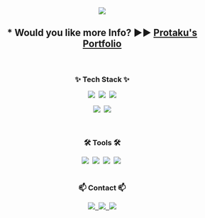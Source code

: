 <div align="center">
  <img src="https://capsule-render.vercel.app/api?type=waving&color=gradient&customColorList=30&height=300&section=header&text=Let's%20Programming!&fontSize=56&fontAlignY=40"/>
</div>

<h2 align="center">
  * Would you like more Info? ▶︎▶︎
  <a href="https://pro-taku.github.io/">
    Protaku's Portfolio
  </a>
</h2>

<br>

<h3 align="center">✨ Tech Stack ✨</h3>
<div align="center">
  <img src="https://img.shields.io/badge/react-20232a.svg?style=for-the-badge&logo=react&logoColor=61DAFB" />&nbsp
  <img src="https://img.shields.io/badge/javascript-F7DF1E.svg?style=for-the-badge&logo=javascript&logoColor=20232a" />&nbsp
  <img src="https://img.shields.io/badge/html5-E34F26.svg?style=for-the-badge&logo=html5&logoColor=white" />

  <br/>
  
  <img src="https://img.shields.io/badge/flutter-02569B?style=for-the-badge&logo=flutter&logoColor=white">&nbsp;
  <img src="https://img.shields.io/badge/firebase-DD2C00?style=for-the-badge&logo=firebase&logoColor=white">
</div>

<br/>

<h3 align="center">🛠 Tools 🛠</h3>
<div align="center">
  <img src="https://img.shields.io/badge/git-F05033.svg?style=for-the-badge&logo=git&logoColor=white" />&nbsp
  <img src="https://img.shields.io/badge/github-181717.svg?style=for-the-badge&logo=github&logoColor=white" />&nbsp
  <img src="https://img.shields.io/badge/Notion-F3F3F3.svg?style=for-the-badge&logo=notion&logoColor=black" />&nbsp
  <img src="https://img.shields.io/badge/figma-F24E1E.svg?style=for-the-badge&logo=figma&logoColor=white" />&nbsp
</div>

<br>

<h3 align="center">📫 Contact 📫</h3>
<div align="center">
  <a href="https://velog.io/@protaku">
    <img src="https://img.shields.io/badge/Velog-1EBC8F?style=for-the-badge&logo=velog&logoColor=white" />&nbsp;
  </a>
  <a href="https://www.youtube.com/@user-kz5cl8md2y">
    <img src="https://img.shields.io/badge/youtube-FF0000?style=for-the-badge&logo=youtube&logoColor=white" />&nbsp;
  </a>
  <a href="mailto:marshmallow4586@gmail.com">
    <img
      src="https://img.shields.io/badge/my%20email-D14836?style=for-the-badge&logo=gmail&logoColor=white"/>
  </a>
</div>
